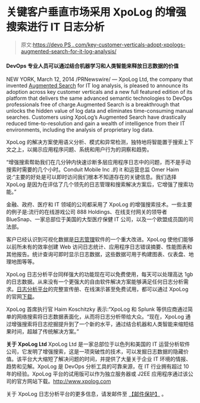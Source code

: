 # 关键客户垂直市场采用 XpoLog 的增强搜索进行 IT 日志分析

> 原文:[https://devo PS . com/key-customer-verticals-adopt-xpologs-augmented-search-for-it-log-analysis/](https://devops.com/key-customer-verticals-adopt-xpologs-augmented-search-for-it-log-analysis/)

#### DevOps 专业人员可以通过结合机器学习和人类智能来释放日志数据的价值

NEW YORK, March 12, 2014 /PRNewswire/ — XpoLog Ltd, the company that invented [Augmented Search](http://www.xpolog.com/home/products/) for IT log analysis, is pleased to announce its adoption across key customer verticals and a new full featured edition of its platform that delivers the same advanced semantic technologies to DevOps professionals free of charge.Augmented Search is a breakthrough that unlocks the hidden value of log data and eliminates time-consuming manual searches. Customers using XpoLog’s Augmented Search have drastically reduced time-to-resolution and gain a wealth of intelligence from their IT environments, including the analysis of proprietary log data.

XpoLog 的解决方案使用语义分析、模式和异常检测，独特地将智能置于搜索上下文之上，以揭示应用程序问题、系统和用户行为的洞察和趋势。

“增强搜索帮助我们在几分钟内快速诊断多层应用程序日志中的问题，而不是手动搜索时需要的几个小时。Conduit Mobile Inc .的 it 和运营总监 Omer Haim 说:“主要的好处是可以即时访问我们根本不知道存在的关键信息。我们选择 XpoLog 是因为在评估了几个领先的日志管理和搜索解决方案后，它增强了搜索功能。”

金融、政府、医疗和 IT 领域的公司都采用了 XpoLog 的增强搜索技术。一些主要的例子是:流行的在线游戏公司 888 Holdings、在线支付网关的领导者 BlueSnap、一家总部位于美国的大型医疗保健 IT 公司，以及一个欧盟成员国的司法部。

客户已经认识到可视化数据是[日志管理](http://www.xpolog.com/)软件的一个重大改进。XpoLog 使他们能够以前所未有的效率创建 Web 访问日志统计、应用程序日志错误摘要、性能图表和其他报告。统计查询可即时显示日志数据，这些数据可用于构建图表、仪表盘、地理地图等等。

XpoLog 日志分析平台同样强大的功能现在可以免费使用，每天可以处理高达 1gb 的日志数据。从来没有一个更强大的自由软件解决方案能够满足任何日志分析需求。[日志分析平台](http://www.xpolog.com/home/products/#Resources)的完整宣传册、在线演示甚至免费试用，都可以通过 XpoLog 的官网[下载](http://www.xpolog.com/home/downloads/)。

XpoLog 首席执行官 Haim Koschitzky 表示:“XpoLog 和 Splunk 等供应商通过简单的网络搜索将日志数据表面化，从而将日志分析带给大众。“现在，XpoLog 通过增强搜索将日志挖掘提升到了一个新的水平，通过结合机器和人类智能来缩短结果时间，超越了传统解决方案。”

**关于 XpoLog Ltd** XpoLog Ltd 是一家总部位于以色列和美国的 IT 运营分析软件公司，它发明了增强搜索，这是一项突破性的技术，可以发掘日志数据的隐藏价值。该平台大大缩短了解决问题的时间，并提供了大量关于企业 IT 环境的情报、趋势和见解。XpoLog 是 DevOps 分析工具的可靠来源，在 IT 行业拥有超过 10 年的经验。XpoLog 平台的试用版可以作为独立服务器或 J2EE 应用程序通过该公司的官方网站下载。http://www.xpolog.com

关于 XpoLog 日志分析平台的更多信息，请发邮件至 [【邮件保护】](/cdn-cgi/l/email-protection#b3c0d2dfd6c0f3cbc3dcdfdcd49dd0dcde) 。